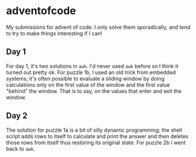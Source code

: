 # adventofcode
My submissions for advent of code. I only solve them sporadically, and tend to try to make things interesting if I can!

## Day 1
For day 1, it's two solutions in `awk`. I'd never used `awk` before so I think it turned out pretty ok. For puzzle 1b, I used an old trick from embedded systems; it's often possible to evaluate a sliding window by doing calculations only on the first value of the window and the first value "behind" the window. That is to say, on the values that enter and exit the window.

## Day 2
The solution for puzzle 1a is a bit of silly dynamic programming; the shell script adds rows to itself to calculate and print the answer and then deletes those rows from itself thus restoring its original state. For puzzle 2b I went back to `awk`.
